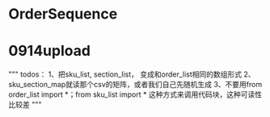 # OrderSequence
# 0914upload
"""
todos：
1、把sku_list, section_list， 变成和order_list相同的数组形式
2、sku_section_map就读那个csv的矩阵，或者我们自己先随机生成
3、不要用from order_list import *；from sku_list import * 这种方式来调用代码块，这种可读性比较差
"""
